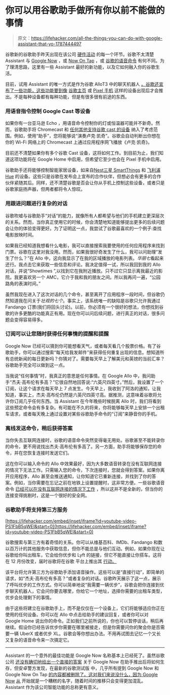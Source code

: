 # 你可以用谷歌助手做所有你以前不能做的事情

> 原文：<https://lifehacker.com/all-the-things-you-can-do-with-google-assistant-that-yo-1787444497>

谷歌新的谷歌助手昨天出现在该公司 [硬件活动](http://lifehacker.com/everything-google-announced-at-its-made-by-google-eve-1787404179) 的每一个环节。谷歌不太清楚 Assistant 与 [Google Now](http://lifehacker.com/top-10-awesome-features-of-google-now-1577427243) ，或 [Now On Tap](http://lifehacker.com/google-now-on-tap-is-cool-but-its-not-that-useful-yet-1736479584) ，或 [谷歌的语音命令](http://lifehacker.com/everything-you-didnt-know-you-could-do-with-google-voi-512727229) 有何不同。为了理清思路，这里有一些 Assistant 最好的新功能，以及它如何融入你的谷歌生活。



目前，试用 Assistant 的唯一方式是作为谷歌 AlloT3 中的聊天机器人 [。谷歌还宣布了一些功能，这些功能要到像](https://lifehacker.com/a-screenshot-tour-of-allo-googles-new-smart-messaging-1786900047) [谷歌主页](https://madeby.google.com/home/) 或 [Pixel 手机](https://madeby.google.com/phone/) 这样的设备出现后才会推出。不是每种设备都有每种功能，但是有很多很有前途的东西。

### **用语音指令控制 Google Cast 等设备**

如果你有一台亚马逊 Echo ，用语音命令控制你的灯或恒温器可能并不新奇。然而，谷歌助手将 Chromecast 和 [任何其他支持谷歌 cast 的设备](http://lifehacker.com/remains-of-the-day-chromecast-app-to-be-renamed-googl-1766460641#_ga=1.57852522.1347662518.1465819317) 纳入了考虑范围。例如，使用“助手”，您将能够说“演奏卢克·凯奇”。谷歌会自动判断出你想在你的 Wi-Fi 网络上的 Chromecast 上通过应用程序网飞播放《卢克·凯奇》。

目前还不清楚如果你有多个谷歌 Cast 设备，这将如何工作。到目前为止，我们知道这项功能将在 Google Home 中启用，但希望它至少也会在 Pixel 手机中启用。

谷歌助手还将能够控制智能家居设备，如来自[Nest](https://nest.com/)[三星 SmartThings](https://www.smartthings.com/) 和 [飞利浦 Hue](http://www2.meethue.com/en-us/) 的设备。这些只是谷歌在发布会上宣布的合作伙伴，但想必会有更多的合作伙伴紧随其后。同样，还不清楚谷歌是否会让你从手机上控制这些设备，或者只是谷歌家庭扬声器，但两者都将令人惊叹。

### **用跟进问题进行复杂的对话**

谷歌吹嘘与谷歌助手“对话”的能力，就像所有人都希望与他们的手机建立更深层次的关系。然而，当你真正使用它的时候，你会清楚地知道能够提出更多的后续问题会让你的体验变得更好。为了证明这一点，我尝试了谷歌最喜欢的一个例子:查找电影放映时间。

如果我已经知道我想看什么电影，我可以直接搜索我要使用的任何应用程序来找到门票。谷歌在这里对我没用。然而，如果我很好奇发生了什么，我可以问助理“发生了什么？”在 Allo 中，这向我显示了在我的区域播放的电影列表。*华丽七*看起来还行。我点击它来获取一些信息和评论。我决定值得一试，所以我回到我的 Allo 对话，并说“Showtimes ”,以找到它在我附近播放。只不过它只显示离我最近的影院。我更喜欢另一个 AMC，它介于我和我的朋友之间。所以我再问一遍，“公园路角的表演时间。”

虽然我现在进入了这次对话的几个命令，甚至离开了应用程序一段时间，但谷歌仍然知道我在问关于*壮观的七个*。事实上，该系统唯一的缺陷是谷歌只允许我通过 Fandango 订票(我们将回头讨论)。以前，你必须有一个很好的想法，你想找到谷歌的许多更酷的功能真正有用。现在你可以问后续问题，进行真正的对话，很多问题会变得容易得多。

### **订阅可以让您随时获得任何事情的提醒和提醒**

Google Now 已经可以猜到你可能想看天气，或者每天看几个股票价格。有了谷歌助手，你可以通过搜索“每天给我发邮件”来获得任何重复出现的信息。想知道所有总统新闻的每日更新吗？你猜对了。需要每天早上了解美元和英镑的当前汇率？谷歌助手完全可以做到这一点。

当我说“任何事情”时，我真正的意思是任何事情。在 Google Allo 中，我问助手“杰夫·高布伦有多高？”它很自然地回答说:“六英尺四英寸。”然后，我设置了一个订阅，让这个请求在每天早上 7 点发生。今天早上，我收到了阿洛的通知，让我知道，事实上，杰夫·高布伦仍然是六英尺四英寸高。据推测，这意味着谷歌将允许你订阅几乎任何东西。当 Assistant 在今年晚些时候脱离 Allo 时，我们将看到这些预定命令会有多复杂。有可能在不久的将来，你将能够每天早上安排一个出租车请求，或者每天晚上通过设置对某些谷歌助手命令的“订阅”来静音你的手机。

### **离线发送命令，稍后获得答案**

当你失去互联网连接时，谷歌的语音命令突然变得毫无用处。谷歌甚至不能转录你的命令，更不用说找出杰夫·高布伦有多高了。另一方面，助手将能够保存您的命令，并在您恢复连接时发送它们。

这在你可以输入命令的 Allo 中效果最好，因为大多数语音转录在没有互联网连接的情况下无法工作。只需输入您的命令，下次连接时，您就会得到答案。如果你离开应用程序，Allo 甚至会推送通知，让你知道它已重新连接，并找到了你的答案。例如，当你需要在忘记之前在地铁上设置提醒时，这非常方便。一些谷歌语音命令 [已经可以在没有互联网连接的情况下工作](https://lifehacker.com/use-some-google-now-voice-commands-without-an-internet-1733336980) ，所以这并不是全新的，但当你的连接变得挑剔时，这是一个很好的安全网。

### **谷歌助手将支持第三方服务**

 [https://lifehacker.com/embed/inset/iframe?id=youtube-video-PS1FbB5qWEI&start=0](https://lifehacker.com/embed/inset/iframe?id=youtube-video-PS1FbB5qWEI&start=0) 

谷歌搜索与第三方有着奇怪的关系。你可以从维基百科、IMDb、Fandango 和数以百万计的其他服务中获取信息，但你不能总是与他们互动。例如，如果你现在让谷歌给你叫出租车，它会给你优步和 Lyft 的链接，但它不能直接让你搭车。这将在 12 月份改变，届时谷歌将在谷歌 平台上推出其 [行动。](http://www.theverge.com/2016/10/4/13164882/google-assistant-actions-on-google-developer-sdk)

该平台将允许第三方为谷歌助手添加语音操作。这些可以是“直接行动”，即简单的请求，如“杰夫·高布伦有多高？”或者复杂的对话。谷歌昨天展示了这一点，展示了呼叫优步的工作方式。你可以简单地说“我需要一辆优步”，谷歌会把你连接到优步聊天机器人，它会问你要去哪里，你给它一个地址，选择你需要的出租车类型，优步会处理剩下的事情。

由于这些将建立在谷歌助手上，而不是仅仅在一个设备上，它们将能够适应你正在使用的任何设备。你可以在 Allo 中点击给助手的建议回复，或者你可以对 Google Home 说出你的命令。正如我们之前所说的，你也可以暂停谈话，稍后再继续。假设你已经告诉优步你需要在哪里被接走，但是你需要问你的聚会你是否需要一辆 UberX 或者优步 XL。谷歌会等你想出办法。不用再试图去记忆一个又长又复杂的语音命令来一次搞定它。

* * *

Assistant 的一个意外的最佳功能是 Google Now 名称基本上已经死了。虽然谷歌公司 [还没有确切地给出一个直接的答案](http://www.theverge.com/2016/10/4/13122276/google-assistant-works-in-three-different-ways) 关于 Google Now 在助手推出后将如何生存，但安卓警方发现，在最新的谷歌测试版 中，几乎所有提到 Google Now 和 Google Now On Tap [的内容都被删除了。这对我们来说没什么，因为 Google Now](http://www.androidpolice.com/2016/09/20/google-now-is-dead-latest-beta-of-search-app-erases-all-references-to-google-now/) [从](http://lifehacker.com/google-sucks-at-naming-stuff-1738016114) 开始就是一个糟糕的名字，随着时间的推移只会变得更加混乱。Assistant 作为该公司智能功能的总称更有意义。
